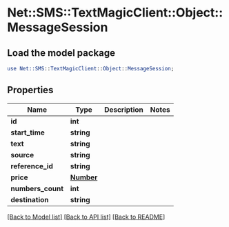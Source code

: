 # Net::SMS::TextMagicClient::Object::MessageSession

## Load the model package
```perl
use Net::SMS::TextMagicClient::Object::MessageSession;
```

## Properties
Name | Type | Description | Notes
------------ | ------------- | ------------- | -------------
**id** | **int** |  | 
**start_time** | **string** |  | 
**text** | **string** |  | 
**source** | **string** |  | 
**reference_id** | **string** |  | 
**price** | [**Number**](Number.md) |  | 
**numbers_count** | **int** |  | 
**destination** | **string** |  | 

[[Back to Model list]](../README.md#documentation-for-models) [[Back to API list]](../README.md#documentation-for-api-endpoints) [[Back to README]](../README.md)


